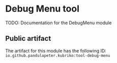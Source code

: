 # Debug Menu tool
TODO: Documentation for the DebugMenu module

## Public artifact
The artifact for this module has the following ID:
`io.github.pandulapeter.kubriko:tool-debug-menu`